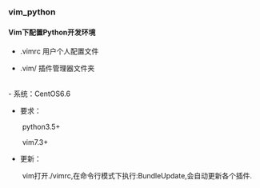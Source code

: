 ### vim_python

#### Vim下配置Python开发环境

- .vimrc 用户个人配置文件

- .vim/ 插件管理器文件夹
<br>
- 系统：CentOS6.6

- 要求：
>
&emsp;&emsp;python3.5+
>
&emsp;&emsp;vim7.3+

- 更新：
>
&emsp;&emsp;vim打开./vimrc,在命令行模式下执行:BundleUpdate,会自动更新各个插件.
